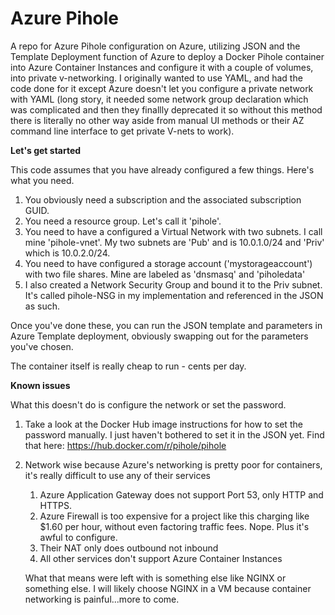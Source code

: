 # Azure Pihole
A repo for Azure Pihole configuration on Azure, utilizing JSON and the Template Deployment function of Azure to deploy a Docker Pihole container into Azure Container Instances and configure it with a couple of volumes, into private v-networking. I originally wanted to use YAML, and had the code done for it except Azure doesn't let you configure a private network with YAML (long story, it needed some network group declaration which was complicated and then they finallly deprecated it so without this method there is literally no other way aside from manual UI methods or their AZ command line interface to get private V-nets to work). 

**Let's get started**

This code assumes that you have already configured a few things. Here's what you need. 

1. You obviously need a subscription and the associated subscription GUID.
2. You need a resource group. Let's call it 'pihole'. 
3. You need to have a configured a Virtual Network with two subnets. I call mine 'pihole-vnet'. My two subnets are 'Pub' and is 10.0.1.0/24 and 'Priv' which is 10.0.2.0/24. 
4. You need to have configured a storage account ('mystorageaccount') with two file shares. Mine are labeled as 'dnsmasq' and 'piholedata'
5. I also created a Network Security Group and bound it to the Priv subnet. It's called pihole-NSG in my implementation and referenced in the JSON as such.

Once you've done these, you can run the JSON template and parameters in Azure Template deployment, obviously swapping out for the parameters you've chosen. 

The container itself is really cheap to run - cents per day. 

**Known issues**

What this doesn't do is configure the network or set the password. 

1. Take a look at the Docker Hub image instructions for how to set the password manually. I just haven't bothered to set it in the JSON yet. Find that here: https://hub.docker.com/r/pihole/pihole 
2. Network wise because Azure's networking is pretty poor for containers, it's really difficult to use any of their services
   1. Azure Application Gateway does not support Port 53, only HTTP and HTTPS.
   2. Azure Firewall is too expensive for a project like this charging like $1.60 per hour, without even factoring traffic fees. Nope. Plus it's awful to configure. 
   3. Their NAT only does outbound not inbound 
   4. All other services don't support Azure Container Instances 
   
   What that means were left with is something else like NGINX or something else. I will likely choose NGINX in a VM because container networking is painful...more     to come. 
